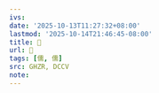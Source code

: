 ```yaml
---
ivs:
date: '2025-10-13T11:27:32+08:00'
lastmod: '2025-10-14T21:46:45-08:00'
title: 󰘑
url: 󰘑
tags: [儒, 儒]
src: GHZR, DCCV
note:
---
```

